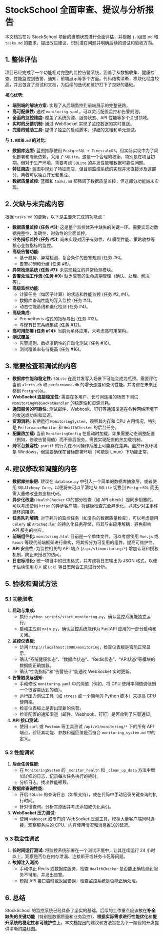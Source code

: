 # StockSchool 全面审查、提议与分析报告

本文档旨在对 StockSchool 项目的当前状态进行全面评估，并根据 `1.0蓝图.md` 和 `tasks.md` 的要求，提出改进建议、识别潜在问题并明确后续的调试和验收方向。

## 1. 整体评估

项目已经完成了一个功能相对完整的监控告警系统，涵盖了从数据收集、健康检查、性能监控到告警、通知、前端展示等多个方面。代码结构清晰，模块化程度较高，并且包含了测试和文档，为后续的迭代和维护打下了良好的基础。

**核心优势:**

*   **端到端的解决方案:** 实现了从后端监控到前端展示的完整链路。
*   **高可配置性:** 通过 `monitoring.yaml`，可以灵活配置监控和告警规则。
*   **全面的监控维度:** 覆盖了系统资源、服务状态、API 性能等多个关键领域。
*   **实时的反馈机制:** 通过 WebSocket 实现了监控数据的实时推送。
*   **完善的辅助工具:** 提供了独立的启动脚本、详细的文档和单元测试。

**与 `1.0蓝图.md` 的对比:**

*   **数据库选型:** 蓝图推荐使用 `PostgreSQL + TimescaleDB`，但实际实现中为了简化部署和降低依赖，采用了 `SQLite`。这是一个合理的权衡，特别是在项目初期。但对于生产环境，需要考虑 `SQLite` 的并发性能和数据可靠性问题。
*   **特征商店:** 蓝图中规划了特征商店，但目前监控系统的实现并未直接涉及这部分。两者可以独立开发和集成。
*   **数据质量监控:** 蓝图和 `tasks.md` 都强调了数据质量监控，但这部分功能尚未实现。

## 2. 欠缺与未完成内容

根据 `tasks.md` 的更新，以下是主要未完成的功能点：

*   **数据质量监控 (任务 #3):** 这是整个监控体系中缺失的关键一环。需要实现对数据完整性、准确性、时效性的全面监控。
*   **业务指标监控 (任务 #5):** 尚未实现对因子有效性、AI 模型性能、策略收益等核心业务指标的监控。
*   **高级告警功能:**
    *   基于趋势、异常检测、复合条件的告警规则 (任务 #6)。
    *   告警抑制和分组 (任务 #6)。
*   **异常检测系统 (任务 #7):** 未实现独立的异常检测模块。
*   **告警处理工作流 (任务 #9):** 缺乏告警的生命周期管理（确认、处理、解决等）。
*   **高级监控功能:**
    *   计算任务（如因子计算）的状态和性能监控 (任务 #2, #4)。
    *   数据库查询性能的深入监控 (任务 #4)。
    *   动态性能基线和退化检测 (任务 #4)。
*   **高级集成:**
    *   Prometheus 格式的指标导出 (任务 #12)。
    *   与现有日志系统集成 (任务 #12)。
*   **高可用部署 (任务 #14):** 当前为单体应用，未考虑高可用架构。
*   **测试覆盖:**
    *   告警规则、数据准确性的自动化测试 (任务 #16)。
    *   测试覆盖率有待提高 (任务 #16)。

## 3. 需要检查和调试的内容

*   **数据库性能和稳定性:** `SQLite` 在高并发写入场景下可能会成为瓶颈。需要评估当前 `alerts.db` 和 `performance.db` 的增长速度和查询性能，并考虑在未来迁移到 `PostgreSQL`。
*   **WebSocket 连接稳定性:** 需要在多用户、长时间连接的场景下测试 `MonitoringWebSocketHandler` 的稳定性和资源消耗。
*   **通知服务的可靠性:** 测试邮件、Webhook、钉钉等通知渠道在各种网络环境下的发送成功率和延迟。
*   **资源消耗:** 长期运行 `MonitoringSystem`，观察其内存和 CPU 占用情况，特别是 `PerformanceMonitor` 和 `HealthChecker` 的后台任务。
*   **配置热加载:** 当前 `MonitoringConfig` 在启动时加载。如果需要动态调整配置（例如，修改告警阈值）而不重启服务，需要实现配置的热加载机制。
*   **跨平台兼容性:** `psutil` 的行为在不同操作系统上可能存在差异。虽然开发环境是 Windows，但需要确保在目标部署环境（可能是 Linux）下功能正常。

## 4. 建议修改和调整的内容

*   **数据库抽象层:** 建议在 `database.py` 中引入一个简单的数据库抽象层，或者使用 `SQLAlchemy Core`，以便将来可以平滑地从 `SQLite` 切换到 `PostgreSQL` 而无需大量修改业务逻辑代码。
*   **异步化改造:** `HealthChecker` 中的部分检查（如 API check）是同步阻塞的。可以考虑使用 `httpx` 的异步客户端，将健康检查完全异步化，以减少对主事件循环的阻塞。
*   **任务队列解耦:** 对于耗时的监控任务（如复杂的数据质量检查），可以考虑使用 `Celery` 或 `APScheduler` 的持久化任务存储，将其与主应用解耦，避免影响 API 服务的响应。
*   **前端组件化:** `monitoring.html` 目前是一个单体文件。可以考虑使用 `Vue.js` 或 `React` 等现代前端框架进行重构，将其拆分为可复用的组件，提高可维护性。
*   **API 安全性:** 为监控相关的 API 端点 (`/api/v1/monitoring/*`) 增加认证和授权机制，防止未授权的访问。
*   **日志标准化:** 统一项目中的日志格式，并考虑将日志输出为 JSON 格式，以便于后续使用 `ELK` 或 `Loki` 等日志聚合工具进行分析。

## 5. 验收和调试方法

### 5.1 功能验收

1.  **启动与集成:**
    *   执行 `python scripts/start_monitoring.py`，确认监控系统能独立运行。
    *   启动主应用 `main.py`，确认监控系统能作为 FastAPI 应用的一部分启动和关闭。
2.  **监控仪表板:**
    *   访问 `http://localhost:8000/monitoring`，检查仪表板是否能正常显示。
    *   确认“系统健康状态”、“数据库状态”、“Redis状态”、“API状态”等模块的数据能正确加载。
    *   确认“性能指标”和“告警统计”能通过 WebSocket 实时更新。
3.  **告警触发与通知:**
    *   手动修改 `monitoring.yaml` 中的阈值（例如，将 CPU 使用率阈值调低到一个很容易达到的值）。
    *   运行压力测试工具（如 `stress` 或一个简单的 Python 脚本）来提高 CPU 使用率。
    *   检查仪表板上是否出现新的告警。
    *   检查配置的通知渠道（邮件、Webhook、钉钉）是否收到了告警通知。
4.  **API 接口测试:**
    *   使用 `curl` 或 `Postman` 等工具测试 `/api/v1/monitoring/*` 下的所有 API 端点，验证其功能、参数和返回值是否符合 `monitoring_system.md` 中的定义。

### 5.2 性能调试

1.  **后台任务性能:**
    *   在 `MonitoringSystem` 的 `_monitor_health` 和 `_clean_up_data` 方法中增加详细的日志，记录每次任务执行的耗时。
    *   分析日志，找出性能瓶颈。
2.  **数据库查询性能:**
    *   开启 `SQLite` 的查询日志（如果支持），或在代码中手动记录关键查询的执行时间。
    *   针对慢查询，分析其原因并考虑添加或优化索引。
3.  **WebSocket 压力测试:**
    *   使用 `websocat` 或专门的 WebSocket 压测工具，模拟大量客户端同时连接，观察服务端的 CPU、内存使用情况和消息推送的延迟。

### 5.3 稳定性调试

1.  **长时间运行测试:** 将监控系统部署在一个测试环境中，让其连续运行 24 小时以上，观察是否存在内存泄漏、连接断开或任务卡死等问题。
2.  **故障注入测试:**
    *   手动停止 Redis 或数据库服务，检查 `HealthChecker` 是否能正确检测到服务不可用，并发出告警。
    *   模拟 API 接口超时或返回错误，检查监控系统是否能正确处理。

## 6. 总结

StockSchool 的监控系统已经具备了坚实的基础。后续的工作重点应该放在**补全缺失的关键功能**（特别是数据质量和业务监控）、**根据实际需求进行性能优化**和**提升系统的稳定性和可维护性**上。本文档提出的建议和方法旨在为下一阶段的开发提供清晰的路线图。